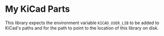 # My KiCad Parts

This library expects the environment variable `KICAD_USER_LIB` to be added to
KiCad's paths and for the path to point to the location of this library on
disk.
